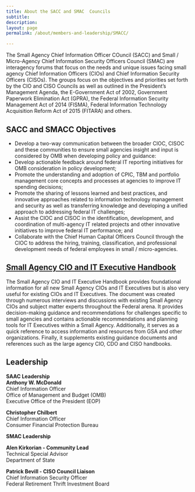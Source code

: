 ```yaml
---
title: About the SACC and SMAC  Councils
subtitle:
description:
layout: page
permalink: /about/members-and-leadership/SMACC/

---
```

<div id="main-content">
<p>The Small Agency Chief Information Officer COuncil (SACC) and Small / Micro-Agency Chief Information Security Officers Council (SMAC) are interagency forums that focus on the needs and unique issues facing small agency Chief Information Officers (CIOs) and Chief Information Security Officers (CISOs). The groups focus on the objectives and priorities set forth by the CIO and CISO Councils as well as outlined in the President&rsquo;s Management Agenda, the E-Government Act of 2002, Government Paperwork Elimination Act (GPRA), the Federal Information Security Management Act of 2014 (FISMA), Federal Information Technology Acquisition Reform Act of 2015 (FITARA) and others.&nbsp;</p>
<h2 class="font-sans-xl"><strong>SACC and SMACC Objectives&nbsp;</strong></h2>
<ul>
<li>Develop a two-way communication between the broader CIOC, CISOC and these communities to ensure small agencies insight and input is considered by OMB when developing policy and guidance:</li>
<li>Develop actionable feedback around federal IT reporting initiatives for OMB consideration in policy development;</li>
<li>Promote the understanding and adoption of CPIC, TBM and portfolio management core concepts and processes at agencies to improve IT spending decisions;</li>
<li>Promote the sharing of lessons learned and best practices, and innovative approaches related to information technology management and security as well as transferring knowledge and developing a unified approach to addressing federal IT challenges;</li>
<li>Assist the CIOC and CISOC in the identification, development, and coordination of multi-agency IT related projects and other innovative initiatives to improve federal IT performance; and</li>
<li>Collaborate with the Chief Human Capital Officers Council through the CIOC to address the hiring, training, classification, and professional development needs of federal employees in small / micro-agencies.</li>
</ul>
<h2><strong><a href="{{site.baseurl}}/assets/files/Small Agency CIO and IT Executive Handbook_FINAL 508.pdf">Small Agency CIO and IT Executive Handbook</a></strong></h2>
<p>The Small Agency CIO and IT Executive Handbook provides foundational information for all new Small Agency CIOs and IT Executives but is also very useful for existing CIOs and IT Executives. The document was created through numerous interviews and discussions with existing Small Agency CIOs and subject matter experts throughout the Federal arena.  It provides decision-making guidance and recommendations for challenges specific to small agencies and contains actionable recommendations and planning tools for IT Executives within a Small Agency.  Additionally, it serves as a quick reference to access information and resources from GSA and other organizations.  Finally, it supplements existing guidance documents and references such as the large agency CIO, CDO and CISO handbooks.</p>
<h2 class="font-sans-xl"><strong>Leadership</strong></h2>
<p><strong>SAAC Leadership&nbsp;</strong><br>
<strong>Anthony W. McDonald</strong><br>
Chief Information Officer<br>
Office of Management and Budget (OMB)<br>
Executive Office of the President (EOP)</p>

<p><strong>Christopher Chilbert</strong><br>
Chief Information Officer<br>
Consumer Financial Protection Bureau</p>

<p><strong>SMAC Leadership</strong></p>

<p><strong>Alen Kirkorian - Community Lead</strong><br>
Technical Special Advisor<br>
Department of State&nbsp;</p>

<p><strong>Patrick Bevill - CISO Council Liaison&nbsp;</strong><br>
Chief Information Security Officer<br>
Federal Retirement Thrift Investment Board</p>
</div> 
